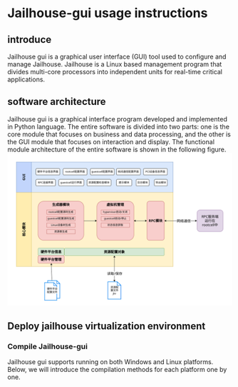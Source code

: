 # Jailhouse-gui usage instructions

## introduce

Jailhouse gui is a graphical user interface (GUI) tool used to configure and manage Jailhouse. Jailhouse is a Linux based management program that divides multi-core processors into independent units for real-time critical applications.

## software architecture

Jailhouse gui is a graphical interface program developed and implemented in Python language. The entire software is divided into two parts: one is the core module that focuses on business and data processing, and the other is the GUI module that focuses on interaction and display. The functional module architecture of the entire software is shown in the following figure.
![1695286662657](image/README/1695286662657.png)


## Deploy jailhouse virtualization environment

### Compile Jailhouse-gui

Jailhouse gui supports running on both Windows and Linux platforms. Below, we will introduce the compilation methods for each platform one by one.
